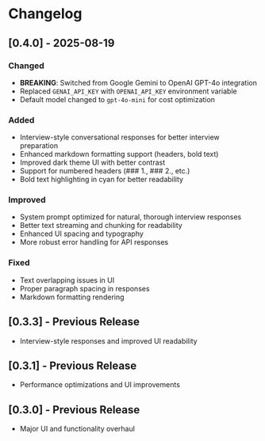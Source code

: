 # Changelog

## [0.4.0] - 2025-08-19

### Changed
- **BREAKING**: Switched from Google Gemini to OpenAI GPT-4o integration
- Replaced `GENAI_API_KEY` with `OPENAI_API_KEY` environment variable
- Default model changed to `gpt-4o-mini` for cost optimization

### Added
- Interview-style conversational responses for better interview preparation
- Enhanced markdown formatting support (headers, bold text)
- Improved dark theme UI with better contrast
- Support for numbered headers (### 1., ### 2., etc.)
- Bold text highlighting in cyan for better readability

### Improved
- System prompt optimized for natural, thorough interview responses
- Better text streaming and chunking for readability
- Enhanced UI spacing and typography
- More robust error handling for API responses

### Fixed
- Text overlapping issues in UI
- Proper paragraph spacing in responses
- Markdown formatting rendering

## [0.3.3] - Previous Release
- Interview-style responses and improved UI readability

## [0.3.1] - Previous Release
- Performance optimizations and UI improvements

## [0.3.0] - Previous Release
- Major UI and functionality overhaul